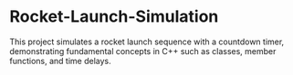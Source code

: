 # Rocket-Launch-Simulation
This project simulates a rocket launch sequence with a countdown timer, demonstrating fundamental concepts in C++ such as classes, member functions, and time delays.
